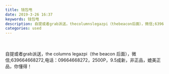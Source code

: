 ```yaml
---
title: 钱包甩
date: 2019-3-26 16:37
keywords: 钱包甩
description: 自提或者grab派送，thecolumnslegazpi（thebeacon后面），微信;639664668272,电话：09664668272，2500P，9.5成新，非正品，媲美正品，你懂得！
categories: used
---
```

<td class="t_f" id="postmessage_3313134">

<br/>
<br/>
自提或者grab派送，the columns legazpi（the beacon 后面），微信;639664668272,电话：09664668272，2500P，9.5成新，非正品，媲美正品，你懂得！</td>
